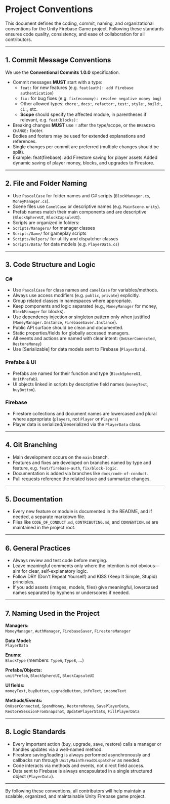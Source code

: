 # Project Conventions

This document defines the coding, commit, naming, and organizational conventions for the Unity Firebase Game project. Following these standards ensures code quality, consistency, and ease of collaboration for all contributors.

---

## 1. Commit Message Conventions

We use the **Conventional Commits 1.0.0** specification.

- Commit messages **MUST** start with a type:
  - `feat:` for new features (e.g. `feat(auth): add Firebase authentication`)
  - `fix:` for bug fixes (e.g. `fix(economy): resolve negative money bug`)
  - Other allowed types: `chore:`, `docs:`, `refactor:`, `test:`, `style:`, `build:`, `ci:`, etc.
  - **Scope** should specify the affected module, in parentheses if relevant, e.g. `feat(blocks):`
- Breaking changes **MUST** use `!` after the type/scope, or the `BREAKING CHANGE:` footer.
- Bodies and footers may be used for extended explanations and references.
- Single changes per commit are preferred (multiple changes should be split).
- Example: feat(firebase): add Firestore saving for player assets
Added dynamic saving of player money, blocks, and upgrades to Firestore.

---

## 2. File and Folder Naming

- Use `PascalCase` for folder names and C# scripts (`BlockManager.cs`, `MoneyManager.cs`).
- Scene files use `CamelCase` or descriptive names (e.g. `MainScene.unity`).
- Prefab names match their main components and are descriptive (`BlockSphereUI`, `BlockCapsuleUI`).
- Scripts are organized in folders:
- `Scripts/Managers/` for manager classes
- `Scripts/Game/` for gameplay scripts
- `Scripts/Helpers/` for utility and dispatcher classes
- `Scripts/Data/` for data models (e.g. `PlayerData.cs`)

---

## 3. Code Structure and Logic

### C#

- Use `PascalCase` for class names and `camelCase` for variables/methods.
- Always use access modifiers (e.g. `public`, `private`) explicitly.
- Group related classes in namespaces where appropriate.
- Keep components and logic separated (e.g., `MoneyManager` for money, `BlockManager` for blocks).
- Use dependency injection or singleton pattern only when justified (`MoneyManager.Instance`, `FirebaseSaver.Instance`).
- Public API surface should be clean and documented.
- Static properties/fields for globally accessed managers.
- All events and actions are named with clear intent: (`OnUserConnected`, `RestoreMoney`)
- Use [Serializable] for data models sent to Firebase (`PlayerData`).

### Prefabs & UI

- Prefabs are named for their function and type (`BlockSphereUI`, `UnitPrefab`).
- UI objects linked in scripts by descriptive field names (`moneyText`, `buyButton`).

### Firebase

- Firestore collections and document names are lowercased and plural where appropriate (`players`, not `Player` or `Players`)
- Player data is serialized/deserialized via the `PlayerData` class.

---

## 4. Git Branching

- Main development occurs on the `main` branch.
- Features and fixes are developed on branches named by type and feature, e.g. `feat/firebase-auth`, `fix/block-logic`.
- Documentation is added via branches like `docs/code-of-conduct`.
- Pull requests reference the related issue and summarize changes.

---

## 5. Documentation

- Every new feature or module is documented in the README, and if needed, a separate markdown file.
- Files like `CODE_OF_CONDUCT.md`, `CONTRIBUTING.md`, and `CONVENTION.md` are maintained in the project root.

---

## 6. General Practices

- Always review and test code before merging.
- Leave meaningful comments only where the intention is not obvious—aim for clear, self-explanatory logic.
- Follow DRY (Don't Repeat Yourself) and KISS (Keep It Simple, Stupid) principles.
- If you add assets (images, models, files) give meaningful, lowercased names separated by hyphens or underscores if needed.

---

## 7. Naming Used in the Project

**Managers:**  
`MoneyManager`, `AuthManager`, `FirebaseSaver`, `FirestoreManager`

**Data Model:**  
`PlayerData`

**Enums:**  
`BlockType` (members: `TypeA`, `TypeB`, ...)

**Prefabs/Objects:**  
`unitPrefab`, `BlockSphereUI`, `BlockCapsuleUI`

**UI fields:**  
`moneyText`, `buyButton`, `upgradeButton`, `infoText`, `incomeText`

**Methods/Events:**  
`OnUserConnected`, `SpendMoney`, `RestoreMoney`, `SavePlayerData`, `RestoreSessionFromSnapshot`, `UpdatePlayerStats`, `FillPlayerData`

---

## 8. Logic Standards

- Every important action (buy, upgrade, save, restore) calls a manager or handles updates via a well-named method.
- Firestore saving/loading is always performed asynchronously and callbacks run through `UnityMainThreadDispatcher` as needed.
- Code interacts via methods and events, not direct field access.
- Data sent to Firebase is always encapsulated in a single structured object (`PlayerData`).

---

By following these conventions, all contributors will help maintain a scalable, organized, and maintainable Unity Firebase game project.

